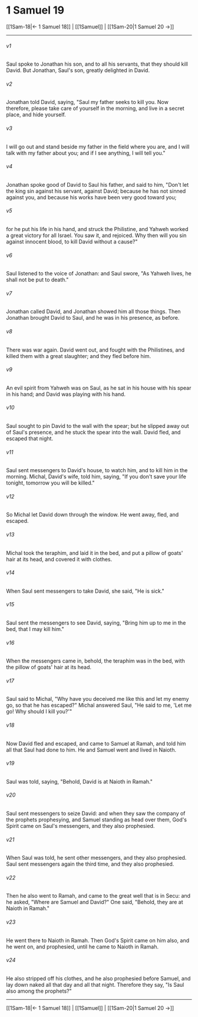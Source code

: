 # 1 Samuel 19

[[1Sam-18|← 1 Samuel 18]] | [[1Samuel]] | [[1Sam-20|1 Samuel 20 →]]
***



###### v1 
Saul spoke to Jonathan his son, and to all his servants, that they should kill David. But Jonathan, Saul's son, greatly delighted in David. 

###### v2 
Jonathan told David, saying, "Saul my father seeks to kill you. Now therefore, please take care of yourself in the morning, and live in a secret place, and hide yourself. 

###### v3 
I will go out and stand beside my father in the field where you are, and I will talk with my father about you; and if I see anything, I will tell you." 

###### v4 
Jonathan spoke good of David to Saul his father, and said to him, "Don't let the king sin against his servant, against David; because he has not sinned against you, and because his works have been very good toward you; 

###### v5 
for he put his life in his hand, and struck the Philistine, and Yahweh worked a great victory for all Israel. You saw it, and rejoiced. Why then will you sin against innocent blood, to kill David without a cause?" 

###### v6 
Saul listened to the voice of Jonathan: and Saul swore, "As Yahweh lives, he shall not be put to death." 

###### v7 
Jonathan called David, and Jonathan showed him all those things. Then Jonathan brought David to Saul, and he was in his presence, as before. 

###### v8 
There was war again. David went out, and fought with the Philistines, and killed them with a great slaughter; and they fled before him. 

###### v9 
An evil spirit from Yahweh was on Saul, as he sat in his house with his spear in his hand; and David was playing with his hand. 

###### v10 
Saul sought to pin David to the wall with the spear; but he slipped away out of Saul's presence, and he stuck the spear into the wall. David fled, and escaped that night. 

###### v11 
Saul sent messengers to David's house, to watch him, and to kill him in the morning. Michal, David's wife, told him, saying, "If you don't save your life tonight, tomorrow you will be killed." 

###### v12 
So Michal let David down through the window. He went away, fled, and escaped. 

###### v13 
Michal took the teraphim, and laid it in the bed, and put a pillow of goats' hair at its head, and covered it with clothes. 

###### v14 
When Saul sent messengers to take David, she said, "He is sick." 

###### v15 
Saul sent the messengers to see David, saying, "Bring him up to me in the bed, that I may kill him." 

###### v16 
When the messengers came in, behold, the teraphim was in the bed, with the pillow of goats' hair at its head. 

###### v17 
Saul said to Michal, "Why have you deceived me like this and let my enemy go, so that he has escaped?" Michal answered Saul, "He said to me, 'Let me go! Why should I kill you?'" 

###### v18 
Now David fled and escaped, and came to Samuel at Ramah, and told him all that Saul had done to him. He and Samuel went and lived in Naioth. 

###### v19 
Saul was told, saying, "Behold, David is at Naioth in Ramah." 

###### v20 
Saul sent messengers to seize David: and when they saw the company of the prophets prophesying, and Samuel standing as head over them, God's Spirit came on Saul's messengers, and they also prophesied. 

###### v21 
When Saul was told, he sent other messengers, and they also prophesied. Saul sent messengers again the third time, and they also prophesied. 

###### v22 
Then he also went to Ramah, and came to the great well that is in Secu: and he asked, "Where are Samuel and David?" One said, "Behold, they are at Naioth in Ramah." 

###### v23 
He went there to Naioth in Ramah. Then God's Spirit came on him also, and he went on, and prophesied, until he came to Naioth in Ramah. 

###### v24 
He also stripped off his clothes, and he also prophesied before Samuel, and lay down naked all that day and all that night. Therefore they say, "Is Saul also among the prophets?"

***
[[1Sam-18|← 1 Samuel 18]] | [[1Samuel]] | [[1Sam-20|1 Samuel 20 →]]
